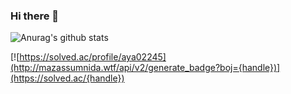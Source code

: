 ### Hi there 👋

![Anurag's github stats](https://github-readme-stats.vercel.app/api?username=DieGlory&show_icons=true&theme=radical)  


[![https://solved.ac/profile/aya02245](http://mazassumnida.wtf/api/v2/generate_badge?boj={handle})](https://solved.ac/{handle})
<!--
**DieGlory/DieGlory** is a ✨ _special_ ✨ repository because its `README.md` (this file) appears on your GitHub profile.

Here are some ideas to get you started:

- 🔭 I’m currently working on ...
- 🌱 I’m currently learning ...
- 👯 I’m looking to collaborate on ...
- 🤔 I’m looking for help with ...
- 💬 Ask me about ...
- 📫 How to reach me: ...
- 😄 Pronouns: ...
- ⚡ Fun fact: ...
-->
